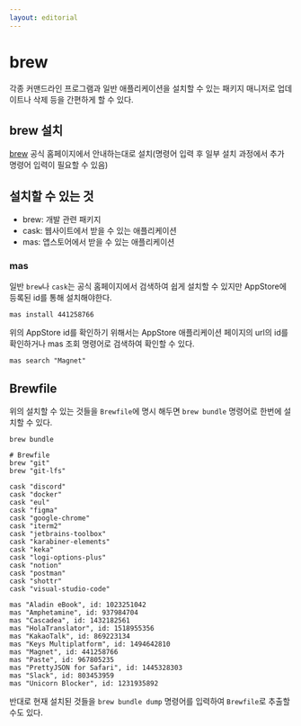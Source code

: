 ```yaml
---
layout: editorial
---
```


# brew

각종 커맨드라인 프로그램과 일반 애플리케이션을 설치할 수 있는 패키지 매니저로 업데이트나 삭제 등을 간편하게 할 수 있다.

## brew 설치

[brew](https://brew.sh) 공식 홈페이지에서 안내하는대로 설치(명령어 입력 후 일부 설치 과정에서 추가 명령어 입력이 필요할 수 있음)

## 설치할 수 있는 것

- brew: 개발 관련 패키지
- cask: 웹사이트에서 받을 수 있는 애플리케이션
- mas: 앱스토어에서 받을 수 있는 애플리케이션

### mas

일반 `brew`나 `cask`는 공식 홈페이지에서 검색하여 쉽게 설치할 수 있지만 AppStore에 등록된 id를 통해 설치해야한다.

```shell
mas install 441258766
```

위의 AppStore id를 확인하기 위해서는 AppStore 애플리케이션 페이지의 url의 id를 확인하거나 mas 조회 명령어로 검색하여 확인할 수 있다.

```shell
mas search "Magnet"
```

## Brewfile

위의 설치할 수 있는 것들을 `Brewfile`에 명시 해두면 `brew bundle` 명령어로 한번에 설치할 수 있다.

```shell
brew bundle
```

```shell
# Brewfile
brew "git"
brew "git-lfs"

cask "discord"
cask "docker"
cask "eul"
cask "figma"
cask "google-chrome"
cask "iterm2"
cask "jetbrains-toolbox"
cask "karabiner-elements"
cask "keka"
cask "logi-options-plus"
cask "notion"
cask "postman"
cask "shottr"
cask "visual-studio-code"

mas "Aladin eBook", id: 1023251042
mas "Amphetamine", id: 937984704
mas "Cascadea", id: 1432182561
mas "HolaTranslator", id: 1518955356
mas "KakaoTalk", id: 869223134
mas "Keys Multiplatform", id: 1494642810
mas "Magnet", id: 441258766
mas "Paste", id: 967805235
mas "PrettyJSON for Safari", id: 1445328303
mas "Slack", id: 803453959
mas "Unicorn Blocker", id: 1231935892
``` 

반대로 현재 설치된 것들을 `brew bundle dump` 명령어를 입력하여 `Brewfile`로 추출할 수도 있다.